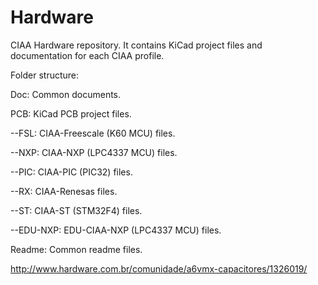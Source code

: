 Hardware
========

CIAA Hardware repository. It contains KiCad project files and documentation for each CIAA profile.

Folder structure:

Doc: Common documents.

PCB: KiCad PCB project files.

--FSL: CIAA-Freescale (K60 MCU) files.

--NXP: CIAA-NXP (LPC4337 MCU) files.

--PIC: CIAA-PIC (PIC32) files.

--RX: CIAA-Renesas files.

--ST: CIAA-ST (STM32F4) files.

--EDU-NXP: EDU-CIAA-NXP (LPC4337 MCU) files.

Readme: Common readme files.


http://www.hardware.com.br/comunidade/a6vmx-capacitores/1326019/
